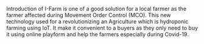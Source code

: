 Introduction of I-Farm is one of a good solution for a local farmer as the farmer affected during Movement Order Control (MCO).
This new technology used for a revolutionizing an Agriculture which is hydroponic farming using IoT. It make it convenient to a buyers as they only need to buy it using online playform and help the farmers especially during Covid-19.
